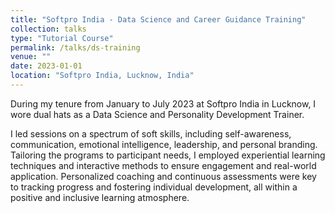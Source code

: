 ```yaml
---
title: "Softpro India - Data Science and Career Guidance Training"
collection: talks
type: "Tutorial Course"
permalink: /talks/ds-training
venue: ""
date: 2023-01-01
location: "Softpro India, Lucknow, India"
---
```


During my tenure from January to July 2023 at Softpro India in Lucknow, I wore dual hats as a Data Science and Personality Development Trainer. 

I led sessions on a spectrum of soft skills, including self-awareness, communication, emotional intelligence, leadership, and personal branding. Tailoring the programs to participant needs, I employed experiential learning techniques and interactive methods to ensure engagement and real-world application. Personalized coaching and continuous assessments were key to tracking progress and fostering individual development, all within a positive and inclusive learning atmosphere.
